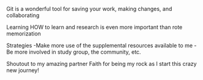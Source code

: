 Git is a wonderful tool for saving your work, making changes, and
collaborating

Learning HOW to learn and research is even more important than
rote memorization

Strategies
-Make more use of the supplemental resources available to me
-Be more involved in study group, the community, etc.

Shoutout to my amazing partner Faith for being my rock as I start this crazy new journey!
